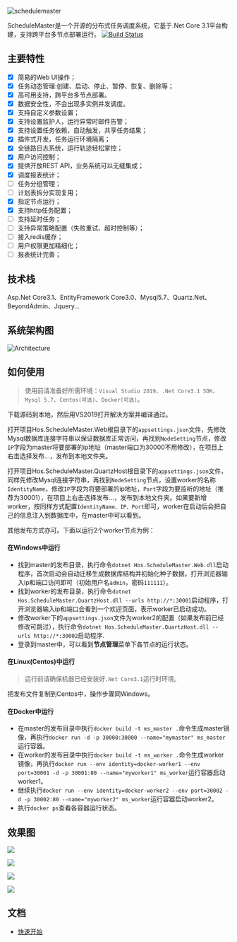 
![schedulemaster ](https://imgkr.cn-bj.ufileos.com/3e2e493c-8813-4f4a-8b42-0a4882929ccd.png)

ScheduleMaster是一个开源的分布式任务调度系统，它基于.Net Core 3.1平台构建，支持跨平台多节点部署运行。
[![Build Status](https://dev.azure.com/591310381/ScheduleMasterCore/_apis/build/status/ScheduleMasterCore?branchName=master)](https://dev.azure.com/591310381/ScheduleMasterCore/_build/latest?definitionId=4&branchName=master)


## 主要特性
- [x] 简易的Web UI操作；
- [x] 任务动态管理:创建、启动、停止、暂停、恢复、删除等；
- [x] 高可用支持，跨平台多节点部署。
- [x] 数据安全性，不会出现多实例并发调度。
- [x] 支持自定义参数设置；
- [x] 支持设置监护人，运行异常时邮件告警；
- [x] 支持设置任务依赖，自动触发，共享任务结果；
- [x] 插件式开发，任务运行环境隔离；
- [x] 全链路日志系统，运行轨迹轻松掌控；
- [x] 用户访问控制；
- [x] 提供开放REST API，业务系统可以无缝集成；
- [x] 调度报表统计；
- [ ] 任务分组管理；
- [ ] 计划表拆分实现复用；
- [x] 指定节点运行；
- [x] 支持http任务配置；
- [ ] 支持延时任务；
- [ ] 支持异常策略配置（失败重试、超时控制等）；
- [ ] 接入redis缓存；
- [ ] 用户权限更加精细化；
- [ ] 报表统计完善；

## 技术栈
Asp.Net Core3.1、EntityFramework Core3.0、Mysql5.7、Quartz.Net、BeyondAdmin、Jquery...

## 系统架构图
![Architecture ](https://imgkr.cn-bj.ufileos.com/9b61a8f3-fabf-4a87-ad60-1d25bf92fc12.png)

## 如何使用

> 使用前请准备好所需环境：`Visual Studio 2019`、`.Net Core3.1 SDK`、`Mysql 5.7`、`Centos(可选)`、`Docker(可选)`。

下载源码到本地，然后用VS2019打开解决方案并编译通过。

打开项目Hos.ScheduleMaster.Web根目录下的`appsettings.json`文件，先修改Mysql数据库连接字符串以保证数据库正常访问，再找到`NodeSetting`节点，修改`IP`字段为master将要部署的ip地址（master端口为30000不用修改），在项目上右击选择发布...，发布到本地文件夹。

打开项目Hos.ScheduleMaster.QuartzHost根目录下的`appsettings.json`文件，同样先修改Mysql连接字符串，再找到`NodeSetting`节点，设置worker的名称`IdentityName`，修改`IP`字段为将要部署的ip地址，`Port`字段为要监听的地址（推荐为30001），在项目上右击选择发布...，发布到本地文件夹。如果要新增worker，按同样方式配置`IdentityName、IP、Port`即可，worker在启动后会把自己的信息注入到数据库中，在master中可以看到。

其他发布方式亦可。下面以运行2个worker节点为例：

#### 在Windows中运行
* 找到master的发布目录，执行命令`dotnet Hos.ScheduleMaster.Web.dll`启动程序，首次启动会自动迁移生成数据库结构并初始化种子数据，打开浏览器输入ip和端口访问即可（初始用户名`admin`，密码`111111`）。
* 找到worker的发布目录，执行命令`dotnet Hos.ScheduleMaster.QuartzHost.dll --urls http://*:30001`启动程序，打开浏览器输入ip和端口会看到一个欢迎页面，表示worker已启动成功。
* 修改worker下的`appsettings.json`文件为worker2的配置（如果发布前已经修改可跳过），执行命令`dotnet Hos.ScheduleMaster.QuartzHost.dll --urls http://*:30002`启动程序.
* 登录到master中，可以看到**节点管理**菜单下各节点的运行状态。

#### 在Linux(Centos)中运行
> 运行前请确保机器已经安装好`.Net Core3.1`运行时环境。

把发布文件复制到Centos中，操作步骤同Windows。

#### 在Docker中运行
* 在master的发布目录中执行`docker build -t ms_master .`命令生成master镜像，再执行`docker run -d -p 30000:30000 --name="mymaster" ms_master`运行容器。
* 在worker的发布目录中执行`docker build -t ms_worker .`命令生成worker镜像，再执行`docker run --env identity=docker-worker1 --env port=30001 -d -p 30001:80 --name="myworker1" ms_worker`运行容器启动worker1。
* 继续执行`docker run --env identity=docker-worker2 --env port=30002 -d -p 30002:80 --name="myworker2" ms_worker`运行容器启动worker2。
* 执行`docker ps`查看各容器运行状态。

## 效果图
![ ](https://imgkr.cn-bj.ufileos.com/6ef440e9-b790-4b2c-b18e-2a2437994f53.png)

![ ](https://imgkr.cn-bj.ufileos.com/4da7a2c9-28ad-4ff5-b05e-c98ecb9e622c.png)

![ ](https://imgkr.cn-bj.ufileos.com/7acd35ed-b634-4ab8-a919-3a43a0f43f87.png)

![ ](https://imgkr.cn-bj.ufileos.com/9bffa355-aad2-4a20-99de-72767b3a3b47.png)

## 文档

- [快速开始](https://www.cnblogs.com/hohoa/p/12197518.html)